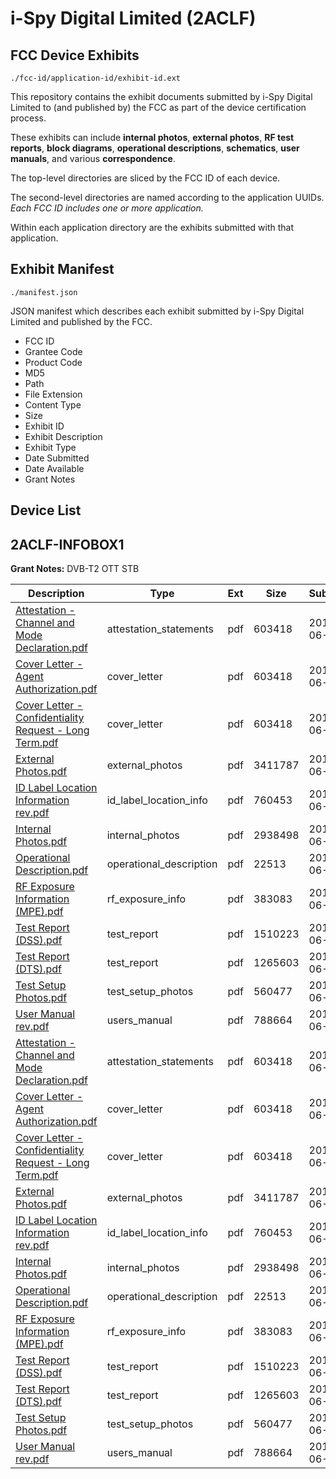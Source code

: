 # i-Spy Digital Limited (2ACLF)
## FCC Device Exhibits

```
./fcc-id/application-id/exhibit-id.ext
```

This repository contains the exhibit documents submitted by i-Spy Digital Limited to (and published by) the FCC as part of the device certification process.

These exhibits can include **internal photos**, **external photos**, **RF test reports**, **block diagrams**, **operational descriptions**, **schematics**, **user manuals**, and various **correspondence**.

The top-level directories are sliced by the FCC ID of each device.

The second-level directories are named according to the application UUIDs. *Each FCC ID includes one or more application.*

Within each application directory are the exhibits submitted with that application. 

## Exhibit Manifest

```
./manifest.json
```

JSON manifest which describes each exhibit submitted by i-Spy Digital Limited and published by the FCC.

- FCC ID
- Grantee Code
- Product Code
- MD5
- Path
- File Extension
- Content Type
- Size
- Exhibit ID
- Exhibit Description
- Exhibit Type
- Date Submitted
- Date Available
- Grant Notes

## Device List
## 2ACLF-INFOBOX1
**Grant Notes:** DVB-T2 OTT STB

| Description | Type | Ext | Size | Submitted | Available |
| ----------- | ---- | --- | ---- | --------- | --------- |
| [Attestation - Channel and Mode Declaration.pdf](2ACLF-INFOBOX1/d35abc4cc0654093f3ddbcdd00ac911b/2652162.pdf) | attestation_statements | pdf | 603418 | 2015-06-18 | 2015-06-18 |
| [Cover Letter - Agent Authorization.pdf](2ACLF-INFOBOX1/d35abc4cc0654093f3ddbcdd00ac911b/2652162.pdf) | cover_letter | pdf | 603418 | 2015-06-18 | 2015-06-18 |
| [Cover Letter - Confidentiality Request - Long Term.pdf](2ACLF-INFOBOX1/d35abc4cc0654093f3ddbcdd00ac911b/2652162.pdf) | cover_letter | pdf | 603418 | 2015-06-18 | 2015-06-18 |
| [External Photos.pdf](2ACLF-INFOBOX1/d35abc4cc0654093f3ddbcdd00ac911b/2652151.pdf) | external_photos | pdf | 3411787 | 2015-06-18 | 2015-06-18 |
| [ID Label Location Information rev.pdf](2ACLF-INFOBOX1/d35abc4cc0654093f3ddbcdd00ac911b/2652152.pdf) | id_label_location_info | pdf | 760453 | 2015-06-18 | 2015-06-18 |
| [Internal Photos.pdf](2ACLF-INFOBOX1/d35abc4cc0654093f3ddbcdd00ac911b/2652153.pdf) | internal_photos | pdf | 2938498 | 2015-06-18 | 2015-06-18 |
| [Operational Description.pdf](2ACLF-INFOBOX1/d35abc4cc0654093f3ddbcdd00ac911b/2652154.pdf) | operational_description | pdf | 22513 | 2015-06-18 | 2015-06-18 |
| [RF Exposure Information (MPE).pdf](2ACLF-INFOBOX1/d35abc4cc0654093f3ddbcdd00ac911b/2652161.pdf) | rf_exposure_info | pdf | 383083 | 2015-06-18 | 2015-06-18 |
| [Test Report (DSS).pdf](2ACLF-INFOBOX1/d35abc4cc0654093f3ddbcdd00ac911b/2652157.pdf) | test_report | pdf | 1510223 | 2015-06-18 | 2015-06-18 |
| [Test Report (DTS).pdf](2ACLF-INFOBOX1/d35abc4cc0654093f3ddbcdd00ac911b/2652158.pdf) | test_report | pdf | 1265603 | 2015-06-18 | 2015-06-18 |
| [Test Setup Photos.pdf](2ACLF-INFOBOX1/d35abc4cc0654093f3ddbcdd00ac911b/2652159.pdf) | test_setup_photos | pdf | 560477 | 2015-06-18 | 2015-06-18 |
| [User Manual rev.pdf](2ACLF-INFOBOX1/d35abc4cc0654093f3ddbcdd00ac911b/2652160.pdf) | users_manual | pdf | 788664 | 2015-06-18 | 2015-06-18 |
| [Attestation - Channel and Mode Declaration.pdf](2ACLF-INFOBOX1/c26cc8a8fa2f1cf9e255cd15d86aa85b/2652162.pdf) | attestation_statements | pdf | 603418 | 2015-06-18 | 2015-06-18 |
| [Cover Letter - Agent Authorization.pdf](2ACLF-INFOBOX1/c26cc8a8fa2f1cf9e255cd15d86aa85b/2652162.pdf) | cover_letter | pdf | 603418 | 2015-06-18 | 2015-06-18 |
| [Cover Letter - Confidentiality Request - Long Term.pdf](2ACLF-INFOBOX1/c26cc8a8fa2f1cf9e255cd15d86aa85b/2652162.pdf) | cover_letter | pdf | 603418 | 2015-06-18 | 2015-06-18 |
| [External Photos.pdf](2ACLF-INFOBOX1/c26cc8a8fa2f1cf9e255cd15d86aa85b/2652151.pdf) | external_photos | pdf | 3411787 | 2015-06-18 | 2015-06-18 |
| [ID Label Location Information rev.pdf](2ACLF-INFOBOX1/c26cc8a8fa2f1cf9e255cd15d86aa85b/2652152.pdf) | id_label_location_info | pdf | 760453 | 2015-06-18 | 2015-06-18 |
| [Internal Photos.pdf](2ACLF-INFOBOX1/c26cc8a8fa2f1cf9e255cd15d86aa85b/2652153.pdf) | internal_photos | pdf | 2938498 | 2015-06-18 | 2015-06-18 |
| [Operational Description.pdf](2ACLF-INFOBOX1/c26cc8a8fa2f1cf9e255cd15d86aa85b/2652154.pdf) | operational_description | pdf | 22513 | 2015-06-18 | 2015-06-18 |
| [RF Exposure Information (MPE).pdf](2ACLF-INFOBOX1/c26cc8a8fa2f1cf9e255cd15d86aa85b/2652161.pdf) | rf_exposure_info | pdf | 383083 | 2015-06-18 | 2015-06-18 |
| [Test Report (DSS).pdf](2ACLF-INFOBOX1/c26cc8a8fa2f1cf9e255cd15d86aa85b/2652157.pdf) | test_report | pdf | 1510223 | 2015-06-18 | 2015-06-18 |
| [Test Report (DTS).pdf](2ACLF-INFOBOX1/c26cc8a8fa2f1cf9e255cd15d86aa85b/2652158.pdf) | test_report | pdf | 1265603 | 2015-06-18 | 2015-06-18 |
| [Test Setup Photos.pdf](2ACLF-INFOBOX1/c26cc8a8fa2f1cf9e255cd15d86aa85b/2652159.pdf) | test_setup_photos | pdf | 560477 | 2015-06-18 | 2015-06-18 |
| [User Manual rev.pdf](2ACLF-INFOBOX1/c26cc8a8fa2f1cf9e255cd15d86aa85b/2652160.pdf) | users_manual | pdf | 788664 | 2015-06-18 | 2015-06-18 |
